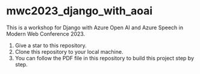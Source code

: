 # mwc2023_django_with_aoai

This is a workshop for Django with Azure Open AI and Azure Speech in Modern Web Conference 2023.

1. Give a star to this repository.
2. Clone this repository to your local machine.
3. You can follow the PDF file in this repository to build this project step by step.



